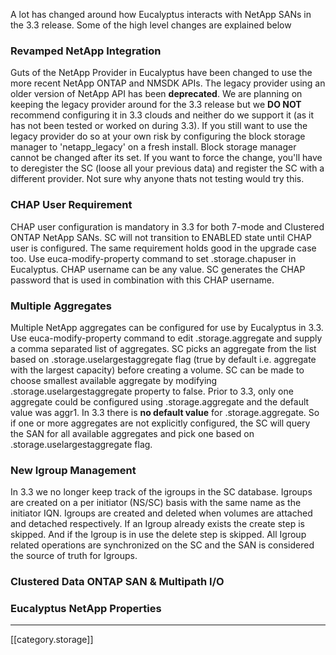 A lot has changed around how Eucalyptus interacts with NetApp SANs in the 3.3 release. Some of the high level changes are explained below

### Revamped NetApp Integration

Guts of the NetApp Provider in Eucalyptus have been changed to use the more recent NetApp ONTAP and NMSDK APIs. The legacy provider using an older version of NetApp API has been **deprecated**. We are planning on keeping the legacy provider around for the 3.3 release but we **DO NOT** recommend configuring it in 3.3 clouds and neither do we support it (as it has not been tested or worked on during 3.3). If you still want to use the legacy provider do so at your own risk by configuring the block storage manager to 'netapp_legacy' on a fresh install. Block storage manager cannot be changed after its set. If you want to force the change, you'll have to deregister the SC (loose all your previous data) and register the SC with a different provider. Not sure why anyone thats not testing would try this.

### CHAP User Requirement

CHAP user configuration is mandatory in 3.3 for both 7-mode and Clustered ONTAP NetApp SANs. SC will not transition to ENABLED state until CHAP user is configured. The same requirement holds good in the upgrade case too. Use euca-modify-property command to set <region>.storage.chapuser in Eucalyptus. CHAP username can be any value. SC generates the CHAP password that is used in combination with this CHAP username.

### Multiple Aggregates

Multiple NetApp aggregates can be configured for use by Eucalyptus in 3.3. Use euca-modify-property command to edit .storage.aggregate and supply a comma separated list of aggregates. SC picks an aggregate from the list based on <region>.storage.uselargestaggregate flag (true by default i.e. aggregate with the largest capacity) before creating a volume. SC can be made to choose smallest available aggregate by modifying <region>.storage.uselargestaggregate property to false. Prior to 3.3, only one aggregate could be configured using <region>.storage.aggregate and the default value was aggr1. In 3.3 there is **no default value** for <region>.storage.aggregate. So if one or more aggregates are not explicitly configured, the SC will query the SAN for all available aggregates and pick one based on <region>.storage.uselargestaggregate flag.

### New Igroup Management

In 3.3 we no longer keep track of the igroups in the SC database. Igroups are created on a per initiator (NS/SC) basis with the same name as the initiator IQN. Igroups are created and deleted when volumes are attached and detached respectively. If an Igroup already exists the create step is skipped. And if the Igroup is in use the delete step is skipped. All Igroup related operations are synchronized on the SC and the SAN is considered the source of truth for Igroups.

### Clustered Data ONTAP SAN & Multipath I/O

### Eucalyptus NetApp Properties

***
[[category.storage]]